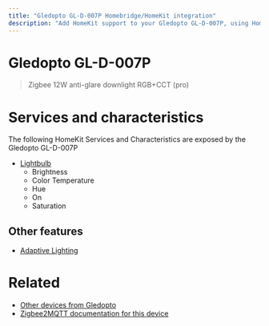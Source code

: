 ```yaml
---
title: "Gledopto GL-D-007P Homebridge/HomeKit integration"
description: "Add HomeKit support to your Gledopto GL-D-007P, using Homebridge, Zigbee2MQTT and homebridge-z2m."
---
```

<!---
This file has been GENERATED using src/docgen/docgen.ts
DO NOT EDIT THIS FILE MANUALLY!
-->
# Gledopto GL-D-007P
> Zigbee 12W anti-glare downlight RGB+CCT (pro)


# Services and characteristics
The following HomeKit Services and Characteristics are exposed by
the Gledopto GL-D-007P

* [Lightbulb](../../light.md)
  * Brightness
  * Color Temperature
  * Hue
  * On
  * Saturation

## Other features
* [Adaptive Lighting](../../light.md)

# Related
* [Other devices from Gledopto](../index.md#gledopto)
* [Zigbee2MQTT documentation for this device](https://www.zigbee2mqtt.io/devices/GL-D-007P.html)